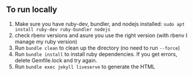## To run locally

1. Make sure you have ruby-dev, bundler, and nodejs installed: `sudo apt install ruby-dev ruby-bundler nodejs`
2. check rbenv versions and asure you use the right version (with rbenv I manage my ruby version)
3. Run `bundle clean` to clean up the directory (no need to run `--force`)
4. Run `bundle install` to install ruby dependencies. If you get errors, delete Gemfile.lock and try again.
5. Run `bundle exec jekyll liveserve` to generate the HTML
